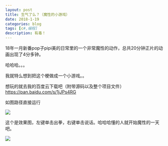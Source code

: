 ```yaml
---
layout: post
title: 生气了么？（魔性的小游戏）
date: 2018-1-19
categories: blog
tags: [c#,编程]
description: 有毒！
---
```

18年一月新番pop子pipi美的日常里的一个非常魔性的动作，总共20分钟正片的动画出现了4分多钟。

哈哈哈。。。

我就特么想到把这个梗做成一个小游戏。。

想玩的就去我的百度云下载吧（附带源码以及整个项目文件）[https://pan.baidu.com/s/1jJPs4RG</li>](https://pan.baidu.com/s/1jJPs4RG</li>)

如图路径直接运行

<img src="https://boke-1255854593.cos.ap-shanghai.myqcloud.com/pop%E5%AD%90pipi%E7%BE%8E/1.png">

这个是效果图，左键单击出拳，右键单击说话。哈哈哈懂的人就开始魔性的一天吧。

<img src="https://boke-1255854593.cos.ap-shanghai.myqcloud.com/pop%E5%AD%90pipi%E7%BE%8E/cq.gif">